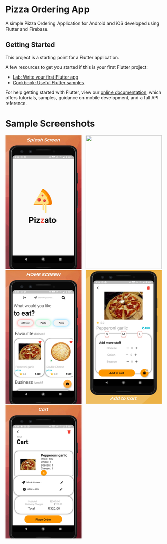 # Pizza Ordering App

A simple Pizza Ordering Application for Android and iOS developed using Flutter and Firebase.

## Getting Started

This project is a starting point for a Flutter application.

A few resources to get you started if this is your first Flutter project:

- [Lab: Write your first Flutter app](https://flutter.dev/docs/get-started/codelab)
- [Cookbook: Useful Flutter samples](https://flutter.dev/docs/cookbook)

For help getting started with Flutter, view our
[online documentation](https://flutter.dev/docs), which offers tutorials,
samples, guidance on mobile development, and a full API reference.

# Sample Screenshots

<img src = "https://github.com/GodwinUjeen/pizza_ordering_app/blob/master/screenshots/Screen1.jpg" height="420" width="240"> &nbsp;
<img src = "https://github.com/GodwinUjeen/pizza_ordering_app/blob/master/screenshots/Screen2.jpg" height="420" width="240"> &nbsp;
<img src = "https://github.com/GodwinUjeen/pizza_ordering_app/blob/master/screenshots/Screen3.jpg" height="420" width="240"> &nbsp;
<img src = "https://github.com/GodwinUjeen/pizza_ordering_app/blob/master/screenshots/Screen4.jpg" height="420" width="240"> &nbsp;
<img src = "https://github.com/GodwinUjeen/pizza_ordering_app/blob/master/screenshots/Screen5.jpg" height="420" width="240"> &nbsp;
